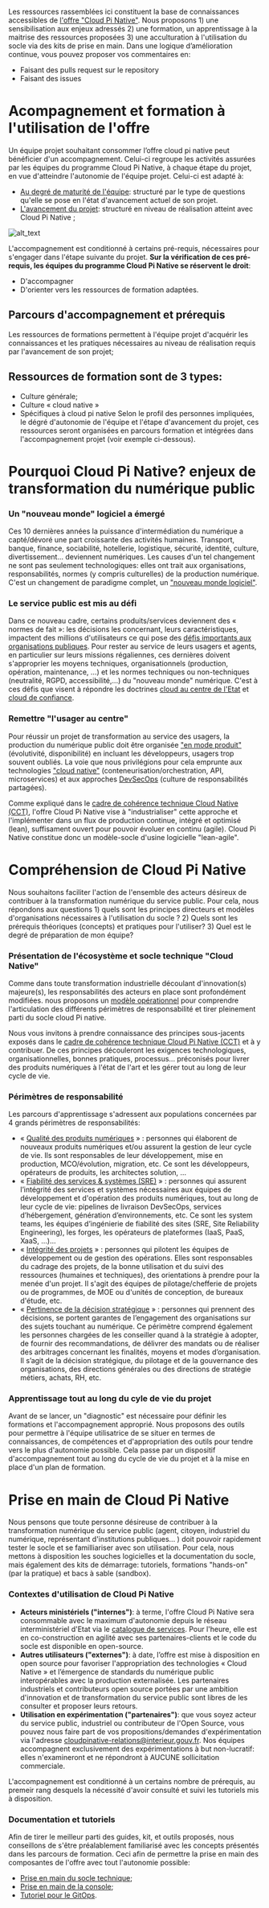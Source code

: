 Les ressources rassemblées ici constituent la base de connaissances accessibles de [l'offre "Cloud Pi Native"](https://dnum-mi.github.io/). Nous proposons 1) une sensibilisation aux enjeux adressés 2) une formation, un apprentissage à la maitrise des ressources proposées 3) une acculturation à l'utilisation du socle via des kits de prise en main. Dans une logique d’amélioration continue, vous pouvez proposer vos commentaires en:
- Faisant des pulls request sur le repository
- Faisant des issues

# Acompagnement et formation à l'utilisation de l'offre
Un équipe projet souhaitant consommer l’offre cloud pi native peut bénéficier d'un accompagnement. Celui-ci regroupe les activités assurées par les équipes du programme Cloud Pi Native, à chaque étape du projet, en vue d'atteindre l'autonomie de l'équipe projet. Celui-ci est adapté à:
- [Au degré de maturité de l'équipe](https://github.com/dnum-mi/dso-formation/blob/5560e4cbb7928c19cac3955be0569f15304cd367/2.6-plan_formation.md): structuré par le type de questions qu'elle se pose en l'état d'avancement actuel de son projet.
- [L'avancement du projet](https://github.com/dnum-mi/dso-formation/blob/a5c2755f51999042e0a14c06c7536ba067745ba3/2.5-accompagnement_projet.md):  structuré en niveau de réalisation atteint avec Cloud Pi Native ;


![alt_text](images/schema-accompagnement-formation.png)


L'accompagnement est conditionné à certains pré-requis, nécessaires pour s'engager dans l'étape suivante du projet. **Sur la vérification de ces pré-requis, les équipes du programme Cloud Pi Native se réservent le droit**:
- D'accompagner 
- D'orienter vers les ressources de formation adaptées. 

## Parcours d'accompagnement et prérequis 
Les ressources de formations permettent à l'équipe projet d'acquérir les connaissances et les pratiques nécessaires au niveau de réalisation requis par l'avancement de son projet;

## Ressources de formation sont de 3 types:
- Culture générale;
-	Culture « cloud native »
-	Spécifiques à cloud pi native
Selon le profil des personnes impliquées, le dégré d'autonomie de l'équipe et l'étape d'avancement du projet, ces ressources seront organisées en parcours formation et intégrées dans l'accompagnement projet (voir exemple ci-dessous).






# Pourquoi Cloud Pi Native? enjeux de transformation du numérique public
### Un "nouveau monde" logiciel a émergé
Ces 10 dernières années la puissance d'intermédiation du numérique a capté/dévoré une part croissante des activités humaines. Transport, banque, finance, sociabilité, hotellerie, logistique, sécurité, identité, culture, divertissement... deviennent numériques.  Les causes d'un tel changement ne sont pas seulement technologiques: elles ont trait aux organisations, responsabilités, normes (y compris culturelles) de la production numérique. C'est un changement de paradigme complet, un ["nouveau monde logiciel"](https://pi.interieur.rie.gouv.fr/nouveau-monde-logiciel/).

### Le service public est mis au défi
Dans ce nouveau cadre, certains produits/services deviennent des « normes de fait »: les décisions les concernant, leurs caractéristiques, impactent des millions d'utilisateurs ce qui pose des [défis importants aux organisations publiques](https://github.com/Yoarmi/dso-formation/blob/patch-1/1.3-defis_service_public.md). Pour rester au service de leurs usagers et agents, en particulier sur leurs missions régaliennes, ces dernières doivent s'approprier les moyens techniques, organisationnels (production, opération, maintenance, ...) et les normes techniques ou non-techniques (neutralité, RGPD, accessibilité,...) du "nouveau monde" numérique. C'est à ces défis que visent à répondre les doctrines [cloud au centre de l'Etat](https://www-lemagit-fr.cdn.ampproject.org/c/s/www.lemagit.fr/actualites/365531732/Cloud-souverain-la-DINUM-contextualise-les-exigences-de-la-France?amp=1) et [cloud de confiance](https://www.ssi.gouv.fr/actualite/secnumcloud-evolue-et-passe-a-lheure-du-rgpd/).

### Remettre "l'usager au centre"
Pour réussir un projet de transformation au service des usagers, la production du numérique public doit être organisée ["en mode produit"](https://6695516.fs1.hubspotusercontent-na1.net/hubfs/6695516/Culture_Produit_Web_Extrait.pdf?__hstc=154216807.d3e24310b08a19eb0fbdb060971025e2.1671555363753.1671555363753.1675700990863.2&__hssc=154216807.2.1675700990863&__hsfp=1771427427&hsCtaTracking=3562120f-8ddc-4973-8c94-6fc9bd6753e2%7C5eb7f077-d1f7-422e-9a12-ab4e2311abe6) (évolutivité, disponibilité) en incluant les développeurs, usagers trop souvent oubliés. La voie que nous privilégions pour cela emprunte aux technologies ["cloud native"](https://github.com/Yoarmi/dso-formation/blob/patch-1/1.2-technologies-cloud-native.md) (conteneurisation/orchestration, API, microservices) et aux approches [DevSecOps](https://github.com/Yoarmi/dso-formation/blob/patch-1/1.1-approche_devsecops.md) (culture de responsabilités partagées). 


Comme expliqué dans le [cadre de cohérence technique Cloud Native (CCT)](https://github.com/dnum-mi/CCT-Cloud-Native), l'offre Cloud Pi Native vise à "industrialiser" cette approche et l'implémenter dans un flux de production continue, intégré et optimisé (lean), suffisament ouvert pour pouvoir évoluer en continu (agile). Cloud Pi Native constitue donc un modèle-socle d'usine logicielle "lean-agile". 


# Compréhension de Cloud Pi Native
Nous souhaitons faciliter l'action de l'ensemble des acteurs désireux de contribuer à la transformation numérique du service public. Pour cela, nous répondons aux questions 1) quels sont les principes directeurs et modèles d'organisations nécessaires à l'utilisation du socle ? 2) Quels sont les prérequis théoriques (concepts) et pratiques pour l'utiliser? 3) Quel est le degré de préparation de mon équipe?

### Présentation de l'écosystème et socle technique "Cloud Native"
Comme dans toute transformation industrielle découlant d'innovation(s) majeure(s), les responsabilités des acteurs en place sont profondément modifiées. nous proposons un [modèle opérationnel](https://github.com/Yoarmi/dso-formation/blob/patch-1/2-modele_organisation.md) pour comprendre l'articulation des différents périmètres de responsabilité et tirer pleinement parti du socle cloud Pi native. 

Nous vous invitons à prendre connaissance des principes sous-jacents exposés dans le [cadre de cohérence technique Cloud Pi Native (CCT)](https://github.com/dnum-mi/CCT-Cloud-Native) et à y contribuer. De ces principes découleront les exigences technologiques, organisationnelles, bonnes pratiques, processus... préconisés pour livrer des produits numériques à l'état de l'art et les gérer tout au long de leur cycle de vie.

### Périmètres de responsabilité
Les parcours d'apprentissage s'adressent aux populations concernées par 4 grands périmètres de responsabilités:
- « [Qualité des produits numériques](https://github.com/Yoarmi/dso-formation/blob/patch-1/2.1-parcours-produit.md) » : personnes qui élaborent de nouveaux produits numériques et/ou assurent la gestion de leur cycle de vie. Ils sont responsables de leur développement, mise en production, MCO/évolution, migration, etc. Ce sont les développeurs, opérateurs de produits, les architectes solution, … 
- « [Fiabilité des services & systèmes (SRE)](https://github.com/Yoarmi/dso-formation/blob/patch-1/2.2-parcours_systeme.md) » : personnes qui assurent l’intégrité des services et systèmes nécessaires aux équipes de développement et d'opération des produits numériques, tout au long de leur cycle de vie: pipelines de livraison DevSecOps, services d’hébergement, génération d’environnements, etc. Ce sont les system teams, les équipes d’ingénierie de fiabilité des sites (SRE, Site Reliability Engineering), les forges, les opérateurs de plateformes (IaaS, PaaS, XaaS, ...)...
- « [Intégrité des projets](https://github.com/Yoarmi/dso-formation/blob/patch-1/2.3-parcours_projet.md) » : personnes qui pilotent les équipes de développement ou de gestion des opérations. Elles sont responsables du cadrage des projets, de la bonne utilisation et du suivi des ressources (humaines et techniques), des orientations à prendre pour la menée d'un projet. Il s'agit des équipes de pilotage/chefferie de projets ou de programmes, de MOE ou d'unités de conception, de bureaux d'étude, etc.
- « [Pertinence de la décision stratégique](https://github.com/Yoarmi/dso-formation/blob/patch-1/2.4-parcours_strategie.md) » : personnes qui prennent des décisions, se portent garantes de l’engagement des organisations sur des sujets touchant au numérique. Ce périmètre comprend également les personnes chargées de les conseiller quand à la stratégie à adopter, de fournir des recommandations, de délivrer des mandats ou de réaliser des arbitrages concernant les finalités, moyens et modes d’organisation. Il s’agit de la décision stratégique, du pilotage et de la gouvernance des organisations, des directions générales ou des directions de stratégie métiers, achats, RH, etc.

### Apprentissage tout au long du cyle de vie du projet  
Avant de se lancer, un "diagnostic" est nécessaire pour définir les formations et l'accompagnement approprié. Nous proposons des outils pour permettre à l'équipe utilisatrice de se situer en termes de connaissances, de compétences et d'appropriation des outils pour tendre vers le plus d'autonomie possible. Cela passe par un dispositif d'accompagnement tout au long du cycle de vie du projet et à la mise en place d'un plan de formation.
 
 
# Prise en main de Cloud Pi Native
Nous pensons que toute personne désireuse de contribuer à la transformation numérique du service public (agent, citoyen, industriel du numérique, représentant d'institutions publiques... ) doit pouvoir rapidement tester le socle et se familliariser avec son utilisation. Pour cela, nous mettons à disposition les souches logicielles et la documentation du socle, mais également des kits de démarrage: tutoriels, formations "hands-on" (par la pratique) et bacs à sable (sandbox). 

### Contextes d'utilisation de Cloud Pi Native
- **Acteurs ministériels ("internes")**: à terme, l'offre Cloud Pi Native sera consommable avec le maximum d'autonomie depuis le réseau interministériel d'Etat via le [catalogue de services](https://pi.interieur.rie.gouv.fr/home-dnum/cloud-%cf%80/qui-sommes-nous/cloud-native/). Pour l'heure, elle est en co-construction en agilité avec ses partenaires-clients et le code du socle est disponible en open-source.
- **Autres utilisateurs ("externes")**: à date, l’offre est mise à disposition en open source pour favoriser l'appropriation des technologies « Cloud Native » et l’émergence de standards du numérique public interopérables avec la production externalisée. Les partenaires industriels et contributeurs open source portées par une ambition d'innovation et de transformation du service public sont libres de les consulter et proposer leurs retours.
- **Utilisation en expérimentation ("partenaires")**: que vous soyez acteur du service public, industriel ou contributeur de l'Open Source, vous pouvez nous faire part de vos propositions/demandes d'expérimentation via l'adresse cloudpinative-relations@interieur.gouv.fr. Nos équipes accompagnent exclusivement des expérimentations à but non-lucratif: elles n'examineront et ne répondront à AUCUNE sollicitation commerciale.

L'accompagnement est conditionné à un certains nombre de prérequis, au premeir rang desquels la nécessité d'avoir consulté et suivi les tutoriels mis à disposition.

### Documentation et tutoriels
Afin de tirer le meilleur parti des guides, kit, et outils proposés, nous conseillons de s'être préalablement familiarisé avec les concepts présentés dans les parcours de formation. Ceci afin de permettre la prise en main des composantes de l'offre avec tout l'autonomie possible: 
- [Prise en main du socle technique](https://github.com/dnum-mi/dso-socle);
- [Prise en main de la console](https://github.com/dnum-mi/dso-console);
- [Tutoriel pour le GitOps](https://github.com/dnum-mi/gitops-tutorial).



